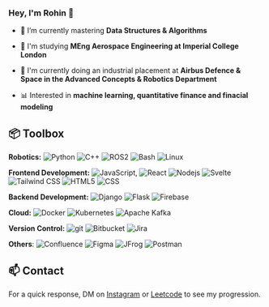 ### Hey, I'm Rohin 👋

- 🌱 I’m currently mastering **Data Structures & Algorithms**
  
- 📖 I'm studying **MEng Aerospace Engineering at Imperial College London**
  
- 🚀 I'm currently doing an industrial placement at **Airbus Defence & Space in the Advanced Concepts & Robotics Department**
  
- 📊 Interested in **machine learning, quantitative finance and finacial modeling**

## 📦 Toolbox

**Robotics:** <img alt="Python" src="https://img.shields.io/badge/-Python-3776AB?style=flat-square&logo=python&logoColor=white" />
<img alt="C++" src="https://img.shields.io/badge/-C++-00599C?style=flat-square&logo=c%2B%2B&logoColor=white" />
<img alt="ROS2" src="https://img.shields.io/badge/-ROS2-22314E?style=flat-square&logo=ros&logoColor=white" />
<img alt="Bash" src="https://img.shields.io/badge/-Bash-4EAA25?style=flat-square&logo=gnu-bash&logoColor=white" />
<img alt="Linux" src="https://img.shields.io/badge/-Linux-FCC624?style=flat-square&logo=linux&logoColor=black" />

**Frontend Development:** <img alt="JavaScript" src="https://img.shields.io/badge/-JavaScript-F7DF1E?style=flat-square&logo=javascript&logoColor=black" />, <img alt="React" src="https://img.shields.io/badge/-React-45b8d8?style=flat-square&logo=react&logoColor=white" />
<img alt="Nodejs" src="https://img.shields.io/badge/-Nodejs-43853d?style=flat-square&logo=Node.js&logoColor=white" />
<img alt="Svelte" src="https://img.shields.io/badge/-Svelte-ff3e00?style=flat-square&logo=svelte&logoColor=white" />
<img alt="Tailwind CSS" src="https://img.shields.io/badge/-Tailwind_CSS-38B2AC?style=flat-square&logo=tailwind-css&logoColor=white" />
<img alt="HTML5" src="https://img.shields.io/badge/-HTML5-E34F26?style=flat-square&logo=html5&logoColor=white" />
<img alt="CSS" src="https://img.shields.io/badge/-CSS-1572B6?style=flat-square&logo=css3&logoColor=white" />

**Backend Development:** <img alt="Django" src="https://img.shields.io/badge/-Django-092E20?style=flat-square&logo=django&logoColor=white" />
<img alt="Flask" src="https://img.shields.io/badge/-Flask-000000?style=flat-square&logo=flask&logoColor=white" />
<img alt="Firebase" src="https://img.shields.io/badge/-Firebase-FFCA28?style=flat-square&logo=firebase&logoColor=black" />

**Cloud:**  <img alt="Docker" src="https://img.shields.io/badge/-Docker-46a2f1?style=flat-square&logo=docker&logoColor=white" />
<img alt="Kubernetes" src="https://img.shields.io/badge/-Kubernetes-326CE5?style=flat-square&logo=kubernetes&logoColor=white" />
<img alt="Apache Kafka" src="https://img.shields.io/badge/-Apache_Kafka-231F20?style=flat-square&logo=apache-kafka&logoColor=white" />

**Version Control:** <img alt="git" src="https://img.shields.io/badge/-Git-F05032?style=flat-square&logo=git&logoColor=white" />
<img alt="Bitbucket" src="https://img.shields.io/badge/-Bitbucket-0052CC?style=flat-square&logo=bitbucket&logoColor=white" />
<img alt="Jira" src="https://img.shields.io/badge/-Jira-0052CC?style=flat-square&logo=jira&logoColor=white" />

**Others**: <img alt="Confluence" src="https://img.shields.io/badge/-Confluence-172B4D?style=flat-square&logo=confluence&logoColor=white" />
<img alt="Figma" src="https://img.shields.io/badge/-Figma-F24E1E?style=flat-square&logo=figma&logoColor=white" />
<img alt="JFrog" src="https://img.shields.io/badge/-JFrog-41BF47?style=flat-square&logo=jfrog&logoColor=white" />
<img alt="Postman" src="https://img.shields.io/badge/-Postman-FF6C37?style=flat-square&logo=postman&logoColor=white" />

## 📫 Contact

For a quick response, DM on [Instagram](https://www.instagram.com/project_radon/) or [Leetcode](https://leetcode.com/rohinn/) to see my progression.
